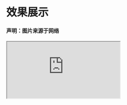 <h1>效果展示</h1>
<h4>声明：图片来源于网络</h4>

<iframe src="https://github.com/fruitdish/FD-webComponent/blob/master/js-plugin/fd-carousel/index.html"/>
